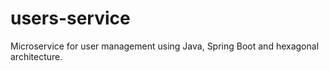 # users-service
Microservice for user management using Java, Spring Boot and hexagonal architecture.
